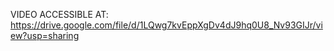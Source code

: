 VIDEO ACCESSIBLE AT: https://drive.google.com/file/d/1LQwg7kvEppXgDv4dJ9hq0U8_Nv93GIJr/view?usp=sharing

